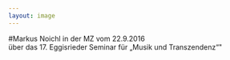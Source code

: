 ```yaml
---
layout: image
---
```


\#Markus Noichl in der MZ vom 22.9.2016  
über das 17. Eggisrieder Seminar für „Musik und Transzendenz“"   
